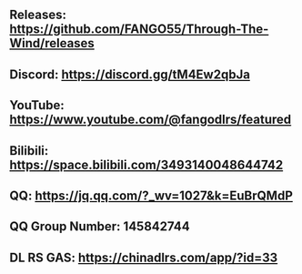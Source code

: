 ## Releases: https://github.com/FANGO55/Through-The-Wind/releases
## Discord: https://discord.gg/tM4Ew2qbJa
## YouTube: https://www.youtube.com/@fangodlrs/featured
## Bilibili: https://space.bilibili.com/3493140048644742
## QQ: https://jq.qq.com/?_wv=1027&k=EuBrQMdP
## QQ Group Number: 145842744
## DL RS GAS: https://chinadlrs.com/app/?id=33
